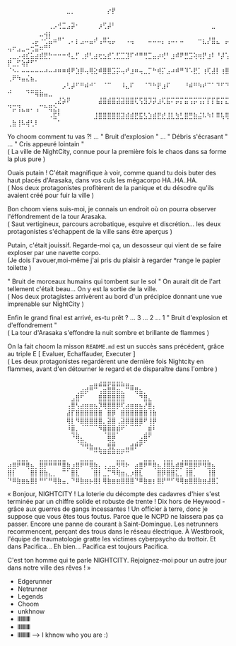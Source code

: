 ⠀⠀⠀⠀⠀⠀⠀⠀⠀⠀⠀⠀⠀⣀⡀⠀⠀⠀⠀⠀⠀⠀⡔⡟⠀⠀⠀⠀⠀⠀⠀⠀⠀⠀⠀⠀⠀⠀⠀⠀⠀⠀⠀⠀⠀⠀⠀⠀⠀⠀⠀⠀⠀⠀⠀⠀⠀⠀⠀⠀⠀
⠀⠀⠀⠀⠀⠀⠀⠀⠀⢀⡠⢚⣉⣠⡽⠂⠀⠀⠀⠀⡰⢋⡼⠃⠀⠀⠀⠀⠀⠀⠀⠀⠀⠀⠀⠀⠀⠀⠀⠀⠀⠀⠀⠀⠀⣀⠀⠀⠀⠀⠀⠀⠀⠀⠀⠀⣀⢴⡆⠀⠀
⠀⠀⠀⠀⠀⢀⡤⠐⢊⣥⠶⠛⠁⢀⠄⡆⣠⠤⣤⠞⢠⠿⢥⡤⠀⠀⠠⢤⠀⠀⠀⠤⠤⠤⡄⢠⠤⠄⠤⠀⠀⠀⠒⣆⡜⣿⣄⠀⡤⢤⠖⣠⣀⠤⢒⣭⠶⠛⠃⠀⠀
⢀⣀⡠⢴⣎⣥⣴⣾⣟⡓⠒⠒⠒⠺⣄⡋⢀⡾⢃⣴⢖⣢⣞⢁⣋⣉⣹⠏⠚⠛⢛⣉⣤⡴⢞⠃⣰⠾⠟⣛⣩⢵⢶⡟⣰⠇⠘⡼⢡⡟⣀⡋⢵⡞⠋⠁⠀⠀⠀⠀⠀
⠈⠢⠄⠤⠤⠤⠤⠤⠴⠤⠴⠶⠶⢾⠟⣱⡿⢤⢿⣕⠾⣿⣿⣩⡭⢤⠞⣰⠶⢤⣀⡉⠓⢾⡍⣠⠴⠾⠛⠹⠡⣟⡁⢰⢏⣼⡇⢰⣿⢀⠟⠳⣤⣌⣦⡀⠀⠀⠀⠀⠀
⠀⠀⠀⠀⠀⠀⠀⠀⠀⠀⠀⠀⡠⢃⡼⠋⠛⠾⠚⠁⠀⠈⠉⠀⠀⠸⣄⠏⠀⠀⠈⠙⠓⡟⣰⠏⠀⠀⠀⠘⠾⠛⠳⠞⠉⠁⠙⠋⠙⠚⠀⠀⠀⠙⠛⢿⣷⣤⣀⠀⠀
⠀⠀⠀⠀⠀⠀⠀⠀⠀⠀⢀⣜⡵⠟⠀⠀⠀⠀⠀⠀⣼⣿⣾⣿⣽⣽⣿⣿⢏⢫⣻⡹⡽⣰⢏⣯⠍⡭⡍⣭⢩⡭⢩⡍⡏⡏⣯⡍⣍⠙⡭⢹⣄⣤⠄⢠⠉⠓⢿⣕⡄
⠀⠀⠀⠀⠀⠀⠀⠀⠀⠠⣯⠃⠀⠀⠀⠀⠀⠀⠀⣸⣿⣿⣿⣿⣿⣽⣾⣾⣟⣯⣣⣱⣾⣟⣞⣸⣇⣳⣃⣿⣛⣷⣬⠧⠳⠇⠿⢧⢿⢀⣷⢸⠧⢾⢃⠇⠀⠀⠀⠀⠁

Yo choom comment tu vas ?! ... " Bruit d'explosion " ... " Débris s'écrasant " ... " Cris appeuré lointain "                                                                               
( La ville de NightCity, connue pour la première fois le chaos dans sa forme la plus pure )                                                                                                

Ouais putain ! C'était magnifique à voir, comme quand tu dois buter des haut placés d'Arasaka, dans vos culs les mégacorpo HA..HA..HA.                                                     
( Nos deux protagonistes profitèrent de la panique et du désodre qu'ils avaient créé pour fuir la ville )                                                                                  

Bon choom viens suis-moi, je connais un endroit où on pourra observer l'éffondrement de la tour Arasaka.                                                                                   
( Saut vertigineux, parcours acrobatique, esquive et discrétion... les deux protagonistes s'échappent de la ville sans être aperçus )

Putain, c'était jouissif. Regarde-moi ça, un desosseur qui vient de se faire exploser par une navette corpo.                                                                               
(Je dois l'avouer,moi-même j'ai pris du plaisir à regarder *range le papier toilette )

" Bruit de morceaux humains qui tombent sur le sol " On aurait dit de l'art tellement c'était beau... On y est la sortie de la ville.                                                      
( Nos deux protagistes arrivèrent au bord d'un précipice donnant une vue imprenable sur NightCity )

Enfin le grand final est arrivé, es-tu prêt ? ... 3 ... 2 ... 1 " Bruit d'explosion et d'effondrement "                                                                                    
( La tour d'Arasaka s'effondre la nuit sombre et brillante de flammes )

On la fait choom la misson `README.md` est un succès sans précédent, grâce au triple E [ Evaluer, Echaffauder, Executer ]                                                                  
( Les deux protagonistes regardèrent une dernière fois Nightcity en flammes, avant d'en détourner le regard et de disparaître dans l'ombre )

⠀⠀⠀⠀⠀⠀⠀⠀⠀⠀⠀⠀⠀⠀⠀⠀⠀⠀⣀⣤⣴⣶⡶⣶⣶⣦⣤⣀⠀⠀⠀⠀⠀⠀⠀⠀⠀⠀⠀⠀⠀⠀⠀⠀⠀⠀⠀
⠀⠀⠀⠀⠀⠀⠀⠀⠀⠀⠀⠀⠀⠀⠀⢀⣴⡾⠛⠉⢠⣶⣿⣿⣶⣄⠉⠛⢿⣦⡀⠀⠀⠀⠀⠀⠀⠀⠀⠀⠀⠀⠀⠀⠀⠀⠀
⠀⠀⠀⠀⠀⠀⠀⠀⠀⠀⠀⠀⠀⠀⣠⣿⠋⠀⠀⠀⣿⣿⣿⣿⣿⣿⠀⠀⠀⠙⣿⣄⠀⠀⠀⠀⠀⠀⠀⠀⠀⠀⠀⠀⠀⠀⠀
⠀⠀⠀⠀⠀⠀⠀⠀⠀⠀⠀⠀⠀⢠⣿⢣⣴⣶⣶⣦⡹⢿⣿⣿⡿⢏⣴⣶⣶⣦⡜⣿⡄⠀⠀⠀⠀⠀⠀⠀⠀⠀⠀⠀⠀⠀⠀
⠀⠀⠀⠀⠀⠀⠀⠀⠀⠀⠀⠀⠀⣼⡏⣿⣿⣿⣿⣿⣿⠀⣿⡿⠀⣿⣿⣿⣿⣿⣿⢸⣷⠀⠀⠀⠀⠀⠀⠀⠀⠀⠀⠀⠀⠀⠀
⠀⠀⠀⠀⠀⠀⠀⠀⠀⠀⠀⠀⠀⢿⡇⠻⣿⣿⣿⣿⣿⡀⣽⣿⢀⣽⣿⣿⣿⣿⠟⢸⡿⠀⠀⠀⠀⠀⠀⠀⠀⠀⠀⠀⠀⠀⠀
⠀⠀⠀⠀⠀⠀⠀⠀⠀⠀⠀⠀⠀⠸⣿⡀⠈⠉⠉⠉⠻⣿⣿⣿⣾⠟⠁⠉⠉⠁⠀⣾⠇⠀⠀⠀⠀⠀⠀⠀⠀⠀⠀⠀⠀⠀⠀
⠀⠀⠀⠀⠀⠀⠀⠀⠀⠀⠀⠀⠀⠀⠹⣷⡀⠀⠀⠀⠀⠈⣿⣿⠁⠀⠀⠀⠀⢀⣾⠟⠀⠀⠀⠀⠀⠀⠀⠀⠀⠀⠀⠀⠀⠀⠀
⠀⠀⠀⠀⠀⠀⠀⠀⠀⠀⠀⠀⠀⠀⠀⠘⢿⣦⣄⠀⠀⠀⣽⣷⠀⠀⠀⣠⣴⡿⠋⠀⠀⠀⠀⠀⠀⠀⠀⠀⠀⠀⠀⠀⠀⠀⠀
⠀⠀⠀⠀⠀⠀⠀⠀⠀⠀⠀⠀⠀⠀⠀⠀⠀⠈⠛⠿⢷⣶⣾⣷⣶⡶⠿⠛⠁⠀⠀⠀⠀⠀⠀⠀⠀⠀⠀⠀⠀⠀⠀⠀⠀⠀⠀
⠀⠀⣀⣀⡀⠀⠀⣀⣀⣀⣀⣀⣀⠀⠀⠀⣀⣀⣀⠀⠀⠀⠀⠀⣀⣀⠀⠀⠀⠀⣀⣀⡀⠀⢀⣀⡀⠀⢀⣀⣀⣀⣀⣀⡀⠀⠀
⣴⣿⠟⠛⢿⣦⡀⣿⡟⠛⠛⠛⣿⣷⣰⣿⠟⠛⢿⣷⡄⢠⣠⣤⡻⠻⠗⠀⣴⣿⠟⠛⢿⣦⣸⣿⣧⣾⡿⢛⣿⡿⠟⠻⣿⣦⠀
⣿⡇⠀⠀⠀⣿⡇⣿⣷⣄⡀⠀⠉⠁⣿⣇⠀⠀⠀⣿⡇⣀⡉⠻⢿⣶⣄⡰⣿⣇⠀⠀⠀⣿⡿⣿⣿⣅⡀⢸⣿⡀⠀⠀⢸⣿⠀
⠙⠿⣷⣶⣦⣿⡇⠛⠋⠛⢿⣷⣤⡀⠙⠿⣷⣶⡦⣿⡇⢿⣷⣶⣶⣿⣿⣿⠙⠿⣷⣶⡆⣿⡟⠛⠋⠻⢿⣶⣿⣿⣷⣶⣼⣿⡁
     
« Bonjour, NIGHTCITY ! La loterie du décompte des cadavres d'hier s'est terminée par un chiffre solide et robuste de trente ! Dix hors de Heywood - grâce aux guerres de gangs incessantes ! Un officier à terre, donc je suppose que vous êtes tous foutus. Parce que le NCPD ne laissera pas ça passer. Encore une panne de courant à Saint-Domingue. Les netrunners recommencent, perçant des trous dans le réseau électrique. À Westbrook, l'équipe de traumatologie gratte les victimes cyberpsycho du trottoir. Et dans Pacifica... Eh bien... Pacifica est toujours Pacifica.

C'est ton homme qui te parle NIGHTCITY. Rejoignez-moi pour un autre jour dans notre ville des rêves ! »

- Edgerunner
- Netrunner
- Legends
- Choom
- unkhnow
- 𝄃𝄃𝄂𝄂𝄀𝄁𝄃𝄂𝄂𝄃
- 𝄃𝄃𝄂𝄂𝄀𝄁𝄃𝄂𝄂𝄃
- 𝄃𝄃𝄂𝄂𝄀𝄁𝄃𝄂𝄂𝄃
--> I khnow who you are :)
